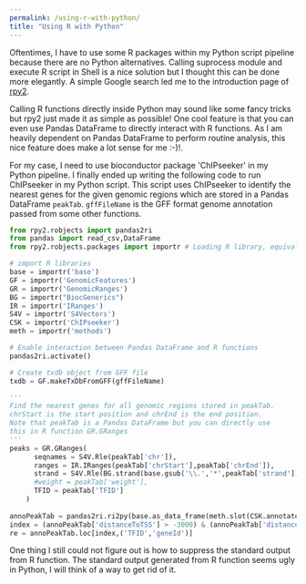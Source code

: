 ```yaml
---
permalink: /using-r-with-python/
title: "Using R with Python"
---
```

Oftentimes, I have to use some R packages within my Python script pipeline because there are no Python alternatives. Calling suprocess module and execute R script in Shell is a nice solution but I thought this can be done more elegantly. A simple Google search led me to the introduction page of [rpy2](https://rpy2.readthedocs.io/en/version_2.8.x/).

Calling R functions directly inside Python may sound like some fancy tricks but rpy2 just made it as simple as possible! One cool feature is that you can even use Pandas DataFrame to directly interact with R functions. As I am heavily dependent on Pandas DataFrame to perform routine analysis, this nice feature does make a lot sense for me :-)!. 

For my case, I need to use bioconductor package 'ChIPseeker' in my Python pipeline. I finally ended up writing the following code to run ChIPseeker in my Python script. This script uses ChIPseeker to identify the nearest genes for the given genomic regions which are stored in a Pandas DataFrame `peakTab`. `gffFileName` is the GFF format genome annotation passed from some other functions.

```python
from rpy2.robjects import pandas2ri
from pandas import read_csv,DataFrame
from rpy2.robjects.packages import importr # Loading R library, equivalent to library() in R

# import R libraries
base = importr('base')
GF = importr('GenomicFeatures')
GR = importr('GenomicRanges')
BG = importr("BiocGenerics")
IR = importr('IRanges')
S4V = importr('S4Vectors')
CSK = importr('ChIPseeker')
meth = importr('methods')

# Enable interaction between Pandas DataFrame and R functions
pandas2ri.activate() 

# Create txdb object from GFF file
txdb = GF.makeTxDbFromGFF(gffFileName)

'''
Find the nearest genes for all genomic regions stored in peakTab.
chrStart is the start position and chrEnd is the end position.
Note that peakTab is a Pandas DataFrame but you can directly use
this in R function GR.GRanges
'''
peaks = GR.GRanges(
      seqnames = S4V.Rle(peakTab['chr']),
      ranges = IR.IRanges(peakTab['chrStart'],peakTab['chrEnd']),
      strand = S4V.Rle(BG.strand(base.gsub('\\.','*',peakTab['strand']))),
      #weight = peakTab['weight'],
      TFID = peakTab['TFID']
    )
    
annoPeakTab = pandas2ri.ri2py(base.as_data_frame(meth.slot(CSK.annotatePeak(peaks,TxDb = txdb),"anno")))
index = (annoPeakTab['distanceToTSS'] > -3000) & (annoPeakTab['distanceToTSS'] <= 500)
re = annoPeakTab.loc[index,('TFID','geneId')]
```
One thing I still could not figure out is how to suppress the standard output from R function. The standard output generated from R function seems ugly in Python, I will think of a way to get rid of it.   
